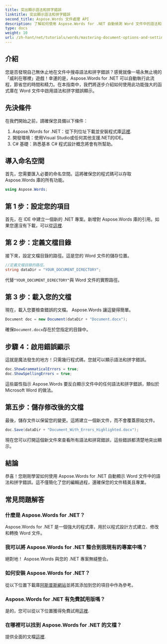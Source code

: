```yaml
---
title: 突出顯示語法和拼字錯誤
linktitle: 突出顯示語法和拼字錯誤
second_title: Aspose.Words 文件處理 API
description: 了解如何使用 Aspose.Words for .NET 自動偵測 Word 文件中的語法和拼字錯誤。本逐步指南。
type: docs
weight: 10
url: /zh-hant/net/tutorials/words/mastering-document-options-and-settings/highlight-grammatical-and-spelling-errors/
---
```

## 介紹

您是否發現自己無休止地在文件中搜尋語法和拼字錯誤？感覺就像一場永無止境的「威利在哪裡」遊戲！幸運的是，Aspose.Words for .NET 可以自動執行此流程，節省您的時間和精力。在本指南中，我們將逐步介紹如何使用此功能強大的函式庫在 Word 文件中啟用語法和拼字錯誤顯示。

## 先決條件

在我們開始之前，請確保您具備以下條件：

1.  Aspose.Words for .NET：從下列位址下載並安裝程式庫[這裡](https://releases.aspose.com/words/net/).
2. 開發環境：使用Visual Studio或任何其他支援.NET的IDE。
3. C# 基礎：熟悉基本 C# 程式設計概念將會有所幫助。

## 導入命名空間

首先，您需要匯入必要的命名空間。這將確保您的程式碼可以存取 Aspose.Words 庫的所有功能。

```csharp
using Aspose.Words;
```

## 第 1 步：設定您的項目

首先，在 IDE 中建立一個新的 .NET 專案。新增對 Aspose.Words 庫的引用。如果您還沒有下載，可以從[這裡](https://releases.aspose.com/words/net/).

## 第 2 步：定義文檔目錄

接下來，設定文檔目錄的路徑。這是您的 Word 文件的儲存位置。

```csharp
//定義文檔目錄的路徑。
string dataDir = "YOUR_DOCUMENT_DIRECTORY";
```

代替`"YOUR_DOCUMENT_DIRECTORY"`與 Word 文件的實際路徑。

## 第 3 步：載入您的文檔

現在，載入您要檢查錯誤的文檔。 Aspose.Words 讓這變得簡單。

```csharp
Document doc = new Document(dataDir + "Document.docx");
```

確保`Document.docx`存在於您指定的目錄中。

## 步驟 4：啟用錯誤顯示

這就是魔法發生的地方！只需幾行程式碼，您就可以顯示語法和拼字錯誤。

```csharp
doc.ShowGrammaticalErrors = true;
doc.ShowSpellingErrors = true;
```

這些屬性指示 Aspose.Words 要反白顯示文件中的任何語法和拼字錯誤，類似於 Microsoft Word 的做法。

## 第五步：儲存修改後的文檔

最後，儲存文件以保留您的變更。這將建立一個新文件，而不會覆蓋原始文件。

```csharp
doc.Save(dataDir + "Document_With_Errors_Highlighted.docx");
```

現在您可以打開這個新文件來查看所有語法和拼寫錯誤，這些錯誤都清楚地突出顯示。

## 結論

恭喜！您剛剛學習如何使用 Aspose.Words for .NET 自動顯示 Word 文件中的語法和拼字錯誤。這不僅簡化了您的編輯過程，還確保您的文件精美且專業。

## 常見問題解答

### 什麼是 Aspose.Words for .NET？
Aspose.Words for .NET 是一個強大的程式庫，用於以程式設計方式建立、修改和轉換 Word 文件。

### 我可以將 Aspose.Words for .NET 整合到我現有的專案中嗎？
絕對地！ Aspose.Words 與您的 .NET 專案無縫整合。

### 如何安裝 Aspose.Words for .NET？
從以下位置下載庫[阿斯普斯網站](https://releases.aspose.com/words/net/)並將其添加到您的項目中作為參考。

### Aspose.Words for .NET 有免費試用版嗎？
是的，您可以從以下位置獲得免費試用[這裡](https://releases.aspose.com/).

### 在哪裡可以找到 Aspose.Words for .NET 的文檔？
提供全面的文檔[這裡](https://reference.aspose.com/words/net/).